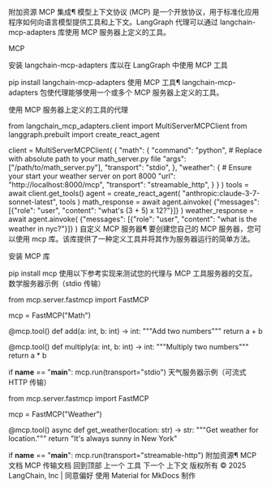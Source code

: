 
附加资源
MCP 集成¶
模型上下文协议 (MCP) 是一个开放协议，用于标准化应用程序如何向语言模型提供工具和上下文。LangGraph 代理可以通过 langchain-mcp-adapters 库使用 MCP 服务器上定义的工具。

MCP

安装 langchain-mcp-adapters 库以在 LangGraph 中使用 MCP 工具


pip install langchain-mcp-adapters
使用 MCP 工具¶
langchain-mcp-adapters 包使代理能够使用一个或多个 MCP 服务器上定义的工具。

使用 MCP 服务器上定义的工具的代理

from langchain_mcp_adapters.client import MultiServerMCPClient
from langgraph.prebuilt import create_react_agent

client = MultiServerMCPClient(
    {
        "math": {
            "command": "python",
            # Replace with absolute path to your math_server.py file
            "args": ["/path/to/math_server.py"],
            "transport": "stdio",
        },
        "weather": {
            # Ensure your start your weather server on port 8000
            "url": "http://localhost:8000/mcp",
            "transport": "streamable_http",
        }
    }
)
tools = await client.get_tools()
agent = create_react_agent(
    "anthropic:claude-3-7-sonnet-latest",
    tools
)
math_response = await agent.ainvoke(
    {"messages": [{"role": "user", "content": "what's (3 + 5) x 12?"}]}
)
weather_response = await agent.ainvoke(
    {"messages": [{"role": "user", "content": "what is the weather in nyc?"}]}
)
自定义 MCP 服务器¶
要创建您自己的 MCP 服务器，您可以使用 mcp 库。该库提供了一种定义工具并将其作为服务器运行的简单方法。

安装 MCP 库


pip install mcp
使用以下参考实现来测试您的代理与 MCP 工具服务器的交互。
数学服务器示例（stdio 传输）

from mcp.server.fastmcp import FastMCP

mcp = FastMCP("Math")

@mcp.tool()
def add(a: int, b: int) -> int:
    """Add two numbers"""
    return a + b

@mcp.tool()
def multiply(a: int, b: int) -> int:
    """Multiply two numbers"""
    return a * b

if __name__ == "__main__":
    mcp.run(transport="stdio")
天气服务器示例（可流式 HTTP 传输）

from mcp.server.fastmcp import FastMCP

mcp = FastMCP("Weather")

@mcp.tool()
async def get_weather(location: str) -> str:
    """Get weather for location."""
    return "It's always sunny in New York"

if __name__ == "__main__":
    mcp.run(transport="streamable-http")
附加资源¶
MCP 文档
MCP 传输文档
回到顶部
上一个
工具
下一个
上下文
版权所有 © 2025 LangChain, Inc | 同意偏好
使用 Material for MkDocs 制作
